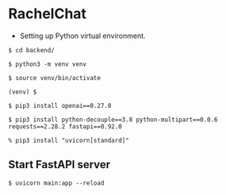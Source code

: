 # RachelChat

- Setting up Python virtual environment.

`$ cd backend/`

`$ python3 -m venv venv`

`$ source venv/bin/activate`

`(venv) $` 

`$ pip3 install openai==0.27.0`

`$ pip3 install python-decouple==3.8 python-multipart==0.0.6 requests==2.28.2 fastapi==0.92.0`

`% pip3 install "uvicorn[standard]"`


## Start FastAPI server

`$ uvicorn main:app --reload`
